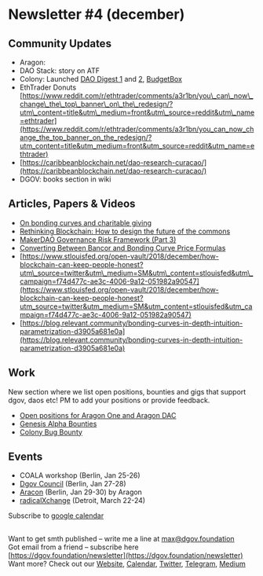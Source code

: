 # Newsletter \#4 \(december\)

## Community Updates  <a id="DgovCompilation#3October2018-CommunityUpdates"></a>

* Aragon: 
* DAO Stack: story on ATF
* Colony: Launched [DAO Digest 1](https://blog.colony.io/daodigest-1/) and [2](https://blog.colony.io/daodigest-2/), [BudgetBox](https://blog.colony.io/introducing-budgetbox/?mc_cid=2887bf737e&mc_eid=798aad20d4)
* EthTrader Donuts [https://www.reddit.com/r/ethtrader/comments/a3r1bn/you\_can\_now\_change\_the\_top\_banner\_on\_the\_redesign/?utm\_content=title&utm\_medium=front&utm\_source=reddit&utm\_name=ethtrader](https://www.reddit.com/r/ethtrader/comments/a3r1bn/you_can_now_change_the_top_banner_on_the_redesign/?utm_content=title&utm_medium=front&utm_source=reddit&utm_name=ethtrader)
* [https://caribbeanblockchain.net/dao-research-curacao/](https://caribbeanblockchain.net/dao-research-curacao/)
* DGOV: books section in wiki

## Articles, Papers & Videos  <a id="DgovCompilation#3October2018-Articles,Papers&amp;Videos"></a>

* [On bonding curves and charitable giving](https://tokeneconomy.co/on-bonding-curves-and-charitable-giving-9bf74b9343d2)
* [Rethinking Blockchain: How to design the future of the commons](https://www.betterplace-lab.org/en/rethinking-blockchain-how-to-design-the-future-of-the-commons-2/)
* [MakerDAO Governance Risk Framework \(Part 3\)](https://medium.com/makerdao/makerdao-governance-risk-framework-part-3-7a4c620f4077)
* [Converting Between Bancor and Bonding Curve Price Formulas](https://medium.com/@billyrennekamp/converting-between-bancor-and-bonding-curve-price-formulas-9c11309062f5)
* [https://www.stlouisfed.org/open-vault/2018/december/how-blockchain-can-keep-people-honest?utm\_source=twitter&utm\_medium=SM&utm\_content=stlouisfed&utm\_campaign=f74d477c-ae3c-4006-9a12-051982a90547](https://www.stlouisfed.org/open-vault/2018/december/how-blockchain-can-keep-people-honest?utm_source=twitter&utm_medium=SM&utm_content=stlouisfed&utm_campaign=f74d477c-ae3c-4006-9a12-051982a90547)
* [https://blog.relevant.community/bonding-curves-in-depth-intuition-parametrization-d3905a681e0a](https://blog.relevant.community/bonding-curves-in-depth-intuition-parametrization-d3905a681e0a)

## Work <a id="DgovCompilation#3October2018-Events"></a>

New section where we list open positions, bounties and gigs that support dgov, daos etc! PM to add your positions or provide feedback. 

* [Open positions for Aragon One and Aragon DAC](https://wiki.aragon.org/jobs/)
* [Genesis Alpha Bounties](https://docs.google.com/spreadsheets/d/1FV8iz4ebZb4E3nXckzPsWy7IfhtsX3filkbX_gbPLNs/edit#gid=204783618)
* [Colony Bug Bounty](https://docs.colony.io/colonynetwork/bug-bounty-program-overview/)

## Events  <a id="DgovCompilation#3October2018-Events"></a>

* COALA workshop \(Berlin, Jan 25-26\)
* [Dgov Council](https://wiki.dgov.foundation/dgov-community-council)  \(Berlin, Jan 27-28\)
* [Aracon](https://aracon.one/) \(Berlin, Jan 29-30\) by Aragon
* [radicalXchange](https://radicalxchange.org/) \(Detroit, March 22-24\)

Subscribe to [google calendar](https://calendar.google.com/calendar/embed?src=av3fo8o2ocl3ft25s6as54c26s%40group.calendar.google.com)

## 

Want to get smth published – write me a line at [max@dgov.foundation](mailto:max@dgov.foundation)  
Got email from a friend – subscribe here [https://dgov.foundation/newsletter](https://dgov.foundation/newsletter)  
Want more? Check out our [Website](http://dgov.foundation/), [Calendar](https://calendar.google.com/calendar/embed?src=av3fo8o2ocl3ft25s6as54c26s%40group.calendar.google.com&ctz=Europe%2FPrague), [Twitter](https://twitter.com/dgovearth), [Telegram](https://t.me/dgovfoundation), [Medium](https://medium.com/dgov)

